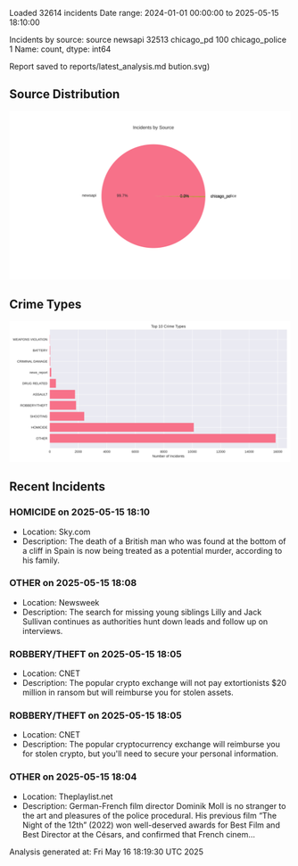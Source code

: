 
Loaded 32614 incidents
Date range: 2024-01-01 00:00:00 to 2025-05-15 18:10:00

Incidents by source:
source
newsapi           32513
chicago_pd          100
chicago_police        1
Name: count, dtype: int64

Report saved to reports/latest_analysis.md
bution.svg)

## Source Distribution
![Source Distribution](images/source_distribution.svg)

## Crime Types
![Crime Types](images/crime_types.svg)

## Recent Incidents

### HOMICIDE on 2025-05-15 18:10
- Location: Sky.com
- Description: The death of a British man who was found at the bottom of a cliff in Spain is now being treated as a potential murder, according to his family.


### OTHER on 2025-05-15 18:08
- Location: Newsweek
- Description: The search for missing young siblings Lilly and Jack Sullivan continues as authorities hunt down leads and follow up on interviews.


### ROBBERY/THEFT on 2025-05-15 18:05
- Location: CNET
- Description: The popular crypto exchange will not pay extortionists $20 million in ransom but will reimburse you for stolen assets.


### ROBBERY/THEFT on 2025-05-15 18:05
- Location: CNET
- Description: The popular cryptocurrency exchange will reimburse you for stolen crypto, but you'll need to secure your personal information.


### OTHER on 2025-05-15 18:04
- Location: Theplaylist.net
- Description: German-French film director Dominik Moll is no stranger to the art and pleasures of the police procedural. His previous film “The Night of the 12th” (2022) won well-deserved awards for Best Film and Best Director at the Césars, and confirmed that French cinem…

Analysis generated at: Fri May 16 18:19:30 UTC 2025
